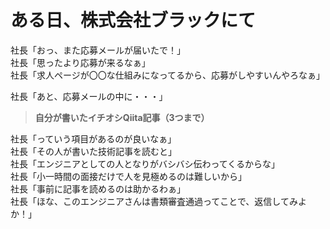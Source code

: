 # ある日、株式会社ブラックにて

社長「おっ、また応募メールが届いたで！」  
社長「思ったより応募が来るなぁ」  
社長「求人ページが〇〇な仕組みになってるから、応募がしやすいんやろなぁ」  

社長「あと、応募メールの中に・・・」　　

> **自分が書いたイチオシQiita記事（3つまで）**

社長「っていう項目があるのが良いなぁ」  
社長「その人が書いた技術記事を読むと」  
社長「エンジニアとしての人となりがバシバシ伝わってくるからな」  
社長「小一時間の面接だけで人を見極めるのは難しいから」  
社長「事前に記事を読めるのは助かるわぁ」  
社長「ほな、このエンジニアさんは書類審査通過ってことで、返信してみよか！」  
